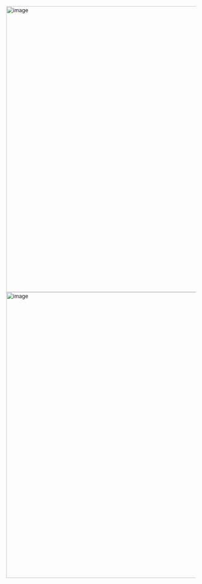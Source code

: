<img width="759" alt="image" src="https://github.com/user-attachments/assets/6763264c-3fdd-4511-a3c3-9f38ff82f40b" />
<img width="759" alt="image" src="https://github.com/user-attachments/assets/7d678d9f-3749-47db-9fdc-83c3579f8a58" />
